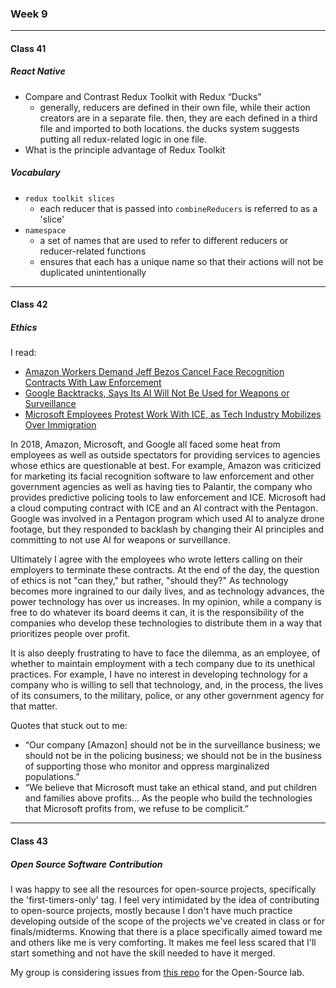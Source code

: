 ### Week 9

***

#### Class 41

##### React Native
* Compare and Contrast Redux Toolkit with Redux “Ducks”
  * generally, reducers are defined in their own file, while their action creators are in a separate file. then, they are each defined in a third file and imported to both locations. the ducks system suggests putting all redux-related logic in one file.
* What is the principle advantage of Redux Toolkit
 
##### Vocabulary
* `redux toolkit slices`
  * each reducer that is passed into `combineReducers` is referred to as a 'slice'
* `namespace`
  * a set of names that are used to refer to different reducers or reducer-related functions
  * ensures that each has a unique name so that their actions will not be duplicated unintentionally
    
***

#### Class 42

##### Ethics

I read:
* [Amazon Workers Demand Jeff Bezos Cancel Face Recognition Contracts With Law Enforcement](https://gizmodo.com/amazon-workers-demand-jeff-bezos-cancel-face-recognitio-1827037509)
* [Google Backtracks, Says Its AI Will Not Be Used for Weapons or Surveillance](https://gizmodo.com/in-reversal-google-says-its-ai-will-not-be-used-for-we-1826649327)
* [Microsoft Employees Protest Work With ICE, as Tech Industry Mobilizes Over Immigration](https://www.nytimes.com/2018/06/19/technology/tech-companies-immigration-border.html)

In 2018, Amazon, Microsoft, and Google all faced some heat from employees as well as outside spectators for providing services to agencies whose ethics are questionable at best. For example, Amazon was criticized for marketing its facial recognition software to law enforcement and other government agencies as well as having ties to Palantir, the company who provides predictive policing tools to law enforcement and ICE. Microsoft had a cloud computing contract with ICE and an AI contract with the Pentagon. Google was involved in a Pentagon program which used AI to analyze drone footage, but they responded to backlash by changing their AI principles and committing to not use AI for weapons or surveillance.

Ultimately I agree with the employees who wrote letters calling on their employers to terminate these contracts. At the end of the day, the question of ethics is not "can they," but rather, "should they?" As technology becomes more ingrained to our daily lives, and as technology advances, the power technology has over us increases. In my opinion, while a company is free to do whatever its board deems it can, it is the responsibility of the companies who develop these technologies to distribute them in a way that prioritizes people over profit. 

It is also deeply frustrating to have to face the dilemma, as an employee, of whether to maintain employment with a tech company due to its unethical practices. For example, I have no interest in developing technology for a company who is willing to sell that technology, and, in the process, the lives of its consumers, to the military, police, or any other government agency for that matter.

Quotes that stuck out to me:
* “Our company [Amazon] should not be in the surveillance business; we should not be in the policing business; we should not be in the business of supporting those who monitor and oppress marginalized populations.”
* “We believe that Microsoft must take an ethical stand, and put children and families above profits... As the people who build the technologies that Microsoft profits from, we refuse to be complicit.”
  
***
  
#### Class 43

##### Open Source Software Contribution

I was happy to see all the resources for open-source projects, specifically the 'first-timers-only' tag. I feel very intimidated by the idea of contributing to open-source projects, mostly because I don't have much practice developing outside of the scope of the projects we've created in class or for finals/midterms. Knowing that there is a place specifically aimed toward me and others like me is very comforting. It makes me feel less scared that I'll start something and not have the skill needed to have it merged.

My group is considering issues from [this repo](https://github.com/codeezzi/utility/issues) for the Open-Source lab.
